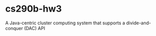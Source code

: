cs290b-hw3
==========

A Java-centric cluster computing system that supports a divide-and-conquer (DAC) API